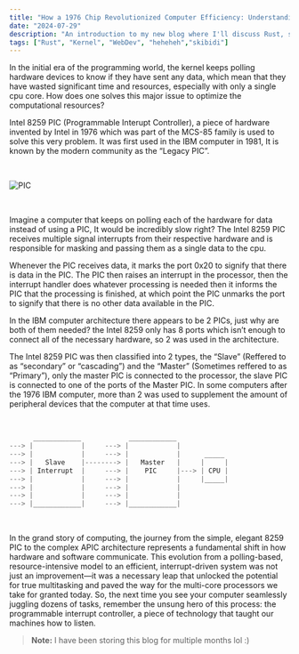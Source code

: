 ```yaml
---
title: "How a 1976 Chip Revolutionized Computer Efficiency: Understanding the PIC"
date: "2024-07-29"
description: "An introduction to my new blog where I'll discuss Rust, systems programming, and more."
tags: ["Rust", "Kernel", "WebDev", "heheheh","skibidi"]
---
```


In the initial era of the programming world, the kernel keeps polling hardware devices to know if they have sent any data, which mean that they have wasted significant time and resources, especially with only a single cpu core. How does one solves this major issue to optimize the computational resources?

Intel 8259 PIC (Programmable Interupt Controller), a piece of hardware invented by Intel in 1976 which was part of the MCS-85 family is used to solve this very problem. It was first used in the IBM computer in 1981, It is known by the modern community as the “Legacy PIC”.

&nbsp;

![PIC](/posts_imgs/PIC.jpeg)

&nbsp;

Imagine a computer that keeps on polling each of the hardware for data instead of using a PIC, It would be incredibly slow right? The Intel 8259 PIC receives multiple signal interrupts from their respective hardware and is responsible for masking and passing them as a single data to the cpu.

Whenever the PIC receives data, it marks the port 0x20 to signify that there is data in the PIC.
The PIC then raises an interrupt in the processor, then the interrupt handler does whatever processing is needed then it informs the PIC that the processing is finished, at which point the PIC unmarks the port to signify that there is no other data available in the PIC.

In the IBM computer architecture there appears to be 2 PICs, just why are both of them needed? the Intel 8259 only has 8 ports which isn’t enough to connect all of the necessary hardware, so 2 was used in the architecture.

The Intel 8259 PIC was then classified into 2 types, the “Slave” (Reffered to as “secondary” or “cascading”) and the “Master” (Sometimes reffered to as “Primary”), only the master PIC is connected to the processor, the slave PIC is connected to one of the ports of the Master PIC. In some computers after the 1976 IBM computer, more than 2 was used to supplement the amount of peripheral devices that the computer at that time uses.  

&nbsp;

```rust
      ____________            ____________
---> |            |     ---> |            |
---> |            |     ---> |            |      _____
---> |   Slave    |--------> |   Master   |     |     |
---> | Interrupt  |     ---> |    PIC     |---> | CPU |
---> |            |     ---> |            |     |_____|
---> |            |     ---> |            |
---> |            |     ---> |            |
---> |____________|     ---> |____________|
```

&nbsp;

In the grand story of computing, the journey from the simple, elegant 8259 PIC to the complex APIC architecture represents a fundamental shift in how hardware and software communicate. This evolution from a polling-based, resource-intensive model to an efficient, interrupt-driven system was not just an improvement—it was a necessary leap that unlocked the potential for true multitasking and paved the way for the multi-core processors we take for granted today. So, the next time you see your computer seamlessly juggling dozens of tasks, remember the unsung hero of this process: the programmable interrupt controller, a piece of technology that taught our machines how to listen.

> **Note:** I have been storing this blog for multiple months lol :)
